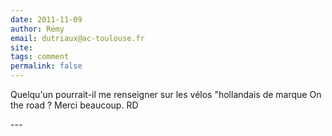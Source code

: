 ```yaml
---
date: 2011-11-09
author: Rémy
email: dutriaux@ac-toulouse.fr
site: 
tags: comment
permalink: false
---
```


<p>Quelqu'un pourrait-il me renseigner sur les vélos &quot;hollandais de marque On the road ? Merci beaucoup. RD</p>
---